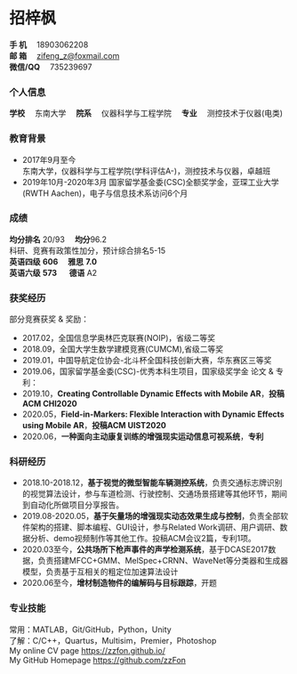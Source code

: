 # 招梓枫
**手   机**&emsp; 18903062208  
**邮   箱**&emsp; zifeng_z@foxmail.com  
**微信/QQ**&emsp; 735239697  

### 个人信息
**学校**&emsp; 东南大学&emsp; **院系**&emsp; 仪器科学与工程学院&emsp; **专业**&emsp; 测控技术于仪器(电类)  

### 教育背景
* 2017年9月至今  
东南大学，仪器科学与工程学院(学科评估A-)，测控技术与仪器，卓越班
* 2019年10月-2020年3月
国家留学基金委(CSC)全额奖学金，亚琛工业大学(RWTH Aachen)，电子与信息技术系访问6个月  

### 成绩
**均分排名** 20/93&emsp; **均分**96.2  
科研、竞赛有政策性加分，预计综合排名5-15  
**英语四级** **606**&emsp; **雅思** **7.0**  
**英语六级** **573** &emsp; **德语** A2  

### 获奖经历
部分竞赛获奖 & 奖励：  
* 2017.02，全国信息学奥林匹克联赛(NOIP)，省级二等奖
* 2018.09，全国大学生数学建模竞赛(CUMCM),省级二等奖
* 2019.01，中国导航定位协会-北斗杯全国科技创新大赛，华东赛区三等奖
* 2019.06，国家留学基金委(CSC)-优秀本科生项目，国家级奖学金
论文 & 专利：  
* 2019.10，**Creating Controllable Dynamic Effects with Mobile AR**，**投稿ACM CHI2020**
* 2020.05，**Field-in-Markers: Flexible Interaction with Dynamic Effects using Mobile AR**，**投稿ACM UIST2020**
* 2020.06，**一种面向主动康复训练的增强现实运动信息可视系统**，**专利**  

### 科研经历
* 2018.10-2018.12，**基于视觉的微型智能车辆测控系统**，负责交通标志牌识别的视觉算法设计，参与车道检测、行驶控制、交通场景搭建等其他环节，期间到自动化所做项目分享报告。
* 2019.08-2020.05，**基于矢量场的增强现实动态效果生成与控制**，负责全部软件架构的搭建、脚本编程、GUI设计，参与Related Work调研、用户调研、数据分析、demo视频制作等其他工作。投稿ACM会议2篇，专利1项。
* 2020.03至今，**公共场所下枪声事件的声学检测系统**，基于DCASE2017数据，负责搭建MFCC+GMM、MelSpec+CRNN、WaveNet等分类器和生成器模型，负责基于互相关的粗定位加速算法设计
* 2020.06至今，**增材制造物件的编解码与目标跟踪**，开题  

### 专业技能
常用：MATLAB，Git/GitHub，Python，Unity  
了解：C/C++，Quartus，Multisim，Premier，Photoshop  
My online CV page https://zzfon.github.io/  
My GitHub Homepage	https://github.com/zzFon
